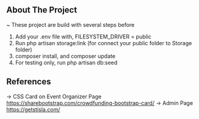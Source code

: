 ## About The Project

~ These project are build with several steps before
1. Add your .env file with, FILESYSTEM_DRIVER = public
2. Run php artisan storage:link (for connect your public folder to Storage folder)
3. composer install, and composer update
4. For testing only, run php artisan db:seed

## References
-> CSS Card on Event Organizer Page
https://sharebootstrap.com/crowdfunding-bootstrap-card/
-> Admin Page
https://getstisla.com/